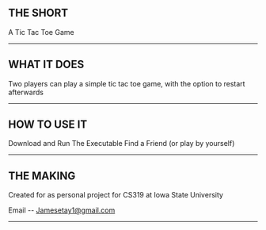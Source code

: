 THE SHORT
-----------------------------------------------------------------------------------
A Tic Tac Toe Game
___________________________________________________________________________________


WHAT IT DOES
-----------------------------------------------------------------------------------
Two players can play a simple tic tac toe game, with the option to restart afterwards
__________________________________________________________________________________


HOW TO USE IT
-----------------------------------------------------------------------------------
Download and Run The Executable
Find a Friend (or play by yourself)
____________________________________________________________________________________


THE MAKING
----------------------------------------------------------------------------------
Created for as personal project for CS319 at Iowa State University

Email -- Jamesetay1@gmail.com
__________________________________________________________________________________
